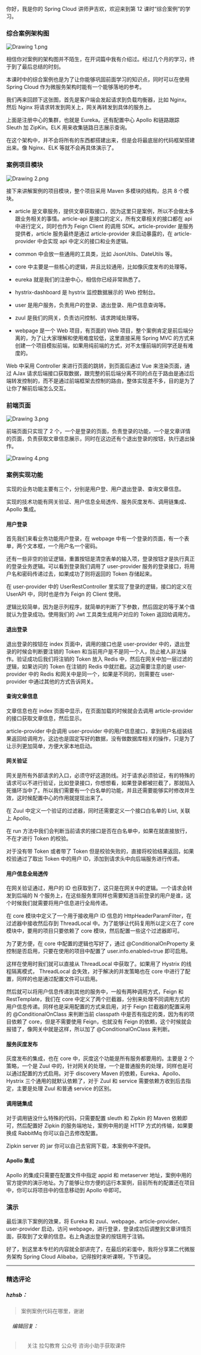 <p data-nodeid="18239" class="">你好，我是你的 Spring Cloud 讲师尹吉欢，欢迎来到第 12 课时“综合案例”的学习。</p>
<h3 data-nodeid="18240">综合案例架构图</h3>
<p data-nodeid="18241"><img src="https://s0.lgstatic.com/i/image6/M00/27/50/Cgp9HWBcIOuACRh7AADDrLDk4gs631.png" alt="Drawing 1.png" data-nodeid="18311"></p>
<p data-nodeid="18242">相信你对案例的架构图并不陌生，在开词篇中我有介绍过。经过几个月的学习，终于到了最后总结的时刻。</p>
<p data-nodeid="18243">本课时中的综合案例也是为了让你能够巩固前面学习的知识点，同时可以在使用 Spring Cloud 作为微服务架构时能有一个能够落地的参考。</p>
<p data-nodeid="18244">我们再来回顾下这张图，首先是客户端会发起请求到负载均衡器，比如 Nginx。然后 Nginx 将请求转发到网关上，网关再转发到具体的服务上。</p>
<p data-nodeid="18245">上面是注册中心的集群，也就是 Eureka。还有配置中心 Apollo 和链路跟踪 Sleuth 加 ZipKin。ELK 用来收集链路日志展示查询。</p>
<p data-nodeid="18246">在这个架构中，并不会将所有的东西都搭建出来，但是会将最底层的代码框架搭建出来。像 Nginx、ELK 等就不会再具体演示了。</p>
<h3 data-nodeid="18247">案例项目模块</h3>
<p data-nodeid="18248"><img src="https://s0.lgstatic.com/i/image6/M01/27/51/Cgp9HWBcIPaAYc_qAABYROhyDiA390.png" alt="Drawing 2.png" data-nodeid="18320"></p>
<p data-nodeid="18249">接下来讲解案例的项目模块，整个项目采用 Maven 多模块的结构，总共 8 个模块。</p>
<ul data-nodeid="18250">
<li data-nodeid="18251">
<p data-nodeid="18252">article 是文章服务，提供文章获取接口，因为这里只是案例，所以不会做太多跟业务相关的事情。article-api 是接口的定义，所有文章相关的接口都在 api 中进行定义，同时也作为 Feign Client 的调用 SDK。article-provider 是服务提供者，article 服务最终是通过 article-provider 来启动暴露的，在 article-provider 中会实现 api 中定义的接口和业务逻辑。</p>
</li>
<li data-nodeid="18253">
<p data-nodeid="18254">common 中会放一些通用的工具类，比如 JsonUtils、DateUtils 等。</p>
</li>
<li data-nodeid="18255">
<p data-nodeid="18256">core 中主要是一些核心的逻辑，并且比较通用，比如像灰度发布的处理等。</p>
</li>
<li data-nodeid="18257">
<p data-nodeid="18258">eureka 就是我们的注册中心，相信你已经非常熟悉了。</p>
</li>
<li data-nodeid="18259">
<p data-nodeid="18260">hystrix-dashboard 是 hystrix 监控数据展示的 Web 控制台。</p>
</li>
<li data-nodeid="18261">
<p data-nodeid="18262">user 是用户服务，负责用户的登录、退出登录、用户信息查询等。</p>
</li>
<li data-nodeid="18263">
<p data-nodeid="18264">zuul 是我们的网关，负责访问控制、请求跨域处理等。</p>
</li>
<li data-nodeid="18265">
<p data-nodeid="18266">webpage 是一个 Web 项目，有页面的 Web 项目，整个案例肯定是前后端分离的，为了让大家理解和使用难度较低，这里直接采用 Spring MVC 的方式来创建一个项目模拟前端，如果用纯前端的方式，对不太懂前端的同学还是有难度的。</p>
</li>
</ul>
<p data-nodeid="18267">Web 中采用 Controller 来进行页面的跳转，到页面后通过 Vue 来渲染页面，通过 AJax 请求后端接口获取数据，跟完整的前后端分离不同的点在于路由是通过后端转发控制的，而不是通过前端框架去控制的路由，整体实现差不多，目的是为了让你了解前后端怎么交互。</p>
<h3 data-nodeid="18268">前端页面</h3>
<p data-nodeid="18269"><img src="https://s0.lgstatic.com/i/image6/M01/27/4E/CioPOWBcIQWAAit7AABjdZD-Hs4729.png" alt="Drawing 3.png" data-nodeid="18334"></p>
<p data-nodeid="18270">前端页面只实现了 2 个，一个是登录的页面，负责登录的功能，一个是文章详情的页面，负责获取文章信息展示，同时在这边还有个退出登录的按钮，执行退出操作。</p>
<p data-nodeid="18271"><img src="https://s0.lgstatic.com/i/image6/M01/27/4E/CioPOWBcIQyAJveUAACBu7riNqg956.png" alt="Drawing 4.png" data-nodeid="18338"></p>
<h3 data-nodeid="18272">案例实现功能</h3>
<p data-nodeid="18273">实现的业务功能主要有三个，分别是用户登、用户退出登录、查询文章信息。</p>
<p data-nodeid="18274">实现的技术功能有网关验证、用户信息全局透传、服务灰度发布、调用链集成、Apollo 集成。</p>
<h4 data-nodeid="18275">用户登录</h4>
<p data-nodeid="18276">首先我们来看业务功能用户登录，在 webpage 中有一个登录的页面，有一个表单，两个文本框，一个用户名一个密码。</p>
<p data-nodeid="18277">还有一些非空的验证逻辑，重置按钮是清空表单的输入项，登录按钮才是执行真正的登录业务逻辑。可以看到登录我们调用了 user-provider 服务的登录接口，将用户名和密码传递过去，如果成功了则将返回的 Token 存储起来。</p>
<p data-nodeid="18278">在 user-provider 中的 UserRestController 里实现了登录的逻辑，接口的定义在 UserAPI 中，同时也是作为 Feign 的 Client 使用。</p>
<p data-nodeid="18279">逻辑比较简单，因为是示列程序，就简单的判断了下参数，然后固定的等于某个值就认为登录成功。使用我们的 Jwt 工具类生成用户对应的 Token 返回给调用方。</p>
<h4 data-nodeid="18280">退出登录</h4>
<p data-nodeid="18281">退出登录的按钮在 index 页面中，调用的接口也是 user-provider 中的，退出登录的时候会判断要注销的 Token 和当前用户是不是同一个人，防止被人非法操作。验证成功后我们将注销的 Token 放入 Redis 中，然后在网关中加一层过滤的逻辑，如果访问的 Token 在注销的 Redis 中就拦截。这边需要注意的是 user-provider 中的 Redis 和网关中是同一个，如果是不同的，则需要在 user-provider 中通过其他的方式告诉网关。</p>
<h4 data-nodeid="18282">查询文章信息</h4>
<p data-nodeid="18283">文章信息也在 index 页面中显示，在页面加载的时候就会去调用 article-provider 的接口获取文章信息，然后显示。</p>
<p data-nodeid="18284">article-provider 中会调用 user-provider 中的用户信息接口，拿到用户名组装结果返回给调用方。这边也是固定写好的数据，没有做数据库相关的操作，只是为了让示列更加简单，方便大家本地启动。</p>
<h4 data-nodeid="18285">网关验证</h4>
<p data-nodeid="18286">网关是所有外部请求的入口，必须守好这道防线。对于请求必须验证，有的特殊的请求可以不进行验证，比如登录接口，你想想看，如果登录都被拦截了，那就陷入死循环当中了。所以我们需要有一个白名单的功能，并且还需要能够实时修改并生效，这时候配置中心的作用就提现出来了。</p>
<p data-nodeid="18287">在 Zuul 中定义一个验证的过滤器，同时还需要定义一个接口白名单的 List, 关联上 Apollo。</p>
<p data-nodeid="18288">在 run 方法中我们会判断当前请求的接口是否在白名单中，如果在就直接放行，不在才进行 Token 的校验。</p>
<p data-nodeid="18289">对于没有带 Token 或者带了 Token 但是校验失败的，直接将校验结果返回，如果校验通过了取出 Token 中的用户 ID，添加到请求头中向后端服务进行传递。</p>
<h4 data-nodeid="18290">用户信息全局透传</h4>
<p data-nodeid="18291">在网关验证通过，用户的 ID 也获取到了，这只是在网关中的逻辑。一个请求会转发到后端的 N 个服务上，在这些服务里同样也需要知道当前登录的用户是谁，这个时候我们就需要将用户信息进行全局传递。</p>
<p data-nodeid="18292">在 core 模块中定义了一个用于接收用户 ID 信息的 HttpHeaderParamFilter，在过滤器中接收然后存到 ThreadLocal 中。为了能够让代码复用所以定义在了 core 模块中，要用的项目只要依赖了 core 模块，然后配置一些这个过滤器即可。</p>
<p data-nodeid="18293">为了更方便，在 core 中配置的逻辑也写好了，通过 @ConditionalOnProperty 来控制是否启用，只要在使用的项目中配置了 user.info.enabled=true 即可启用。</p>
<p data-nodeid="18294">这样在使用时我们就可以直接从 ThreadLocal 中获取了。如果用了 Hystrix 的线程隔离模式， ThreadLocal 会失效，对于解决的并发策略也在 core 中进行了配置，同样的也是通过配置文件可以启用。</p>
<p data-nodeid="18295">然后就可以将用户信息传递到其他的服务中，一般有两种调用方式，Feign 和 RestTemplate，我们在 core 中定义了两个拦截器，分别来处理不同调用方式的用户信息传递。同样也是采用配置的方式来启用，对于 Feign 拦截器的配置采用的 @ConditionalOnClass 来判断当前 classpath 中是否有指定的类，因为有的项目依赖了 core，但是不需要使用 Feign，也就没有 Feign 的依赖，这个时候就会报错了，像网关中就是这样，所以加了 @ConditionalOnClass 来判断。</p>
<h4 data-nodeid="18296">服务灰度发布</h4>
<p data-nodeid="18297">灰度发布的集成，也在 core 中，灰度这个功能是所有服务都要用的。主要是 2 个策略，一个是 Zuul 中的，针对网关的处理，一个是普通服务的处理，同样也是可以通过配置的方式启用。对于 discovery Maven 的依赖，Eureka、Apollo、Hystrix 三个通用的就默认依赖了，对于 Zuul 和 service 需要依赖方收到后去指定，主要是处理 Zuul 和普通 service 的区别。</p>
<h4 data-nodeid="18298">调用链集成</h4>
<p data-nodeid="18299">对于调用链没什么特殊的代码，只需要配置 sleuth 和 Zipkin 的 Maven 依赖即可，然后配置好 Zipkin 的服务端地址，案例中用的是 HTTP 方式的传输，如果要换成 RabbitMq 你可以自己去修改配置。</p>
<p data-nodeid="18300">Zipkin server 的 jar 你可以自己去官网下载，本案例中不提供。</p>
<h4 data-nodeid="18301">Apollo 集成</h4>
<p data-nodeid="18302">Apollo 的集成只需要在配置文件中指定 appid 和 metaserver 地址，案例中用的官方提供的演示地址。为了能够让你方便的运行本案例，目前所有的配置还在项目中，你可以将项目中的信息移动到 Apollo 中即可。</p>
<h3 data-nodeid="18303">演示</h3>
<p data-nodeid="18640">最后演示下案例的效果，将 Eureka 和 zuul、webpage、article-provider、user-provider 启动，访问 webpage，进行登录，登录成功后调整到文章详情页面，获取到了文章的信息。右上角退出登录的按钮用于注销。</p>


<p data-nodeid="18306" class="">好了，到这里本专栏的内容就全部讲完了，在最后的彩蛋中，我将分享第二代微服务架构 Spring Cloud Alibaba，记得按时来听课啊，下节课见。</p>

---

### 精选评论

##### hzhsb：
> 案例案例代码在哪里，谢谢

 ###### &nbsp;&nbsp;&nbsp; 编辑回复：
> &nbsp;&nbsp;&nbsp; 关注 拉勾教育 公众号 咨询小助手获取课件

